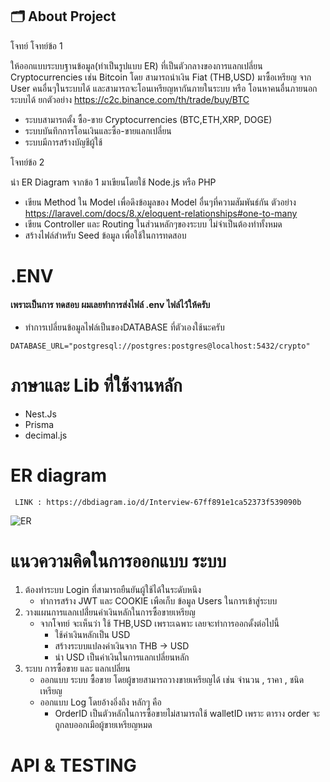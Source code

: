 
## 🗂️ About Project
โจทย์
โจทย์ข้อ 1 

ให้ออกแบบระบบฐานข้อมูล(ทำเป็นรูปแบบ ER) ที่เป็นตัวกลางของการแลกเปลี่ยน Cryptocurrencies เช่น Bitcoin โดย สามารถนำเงิน Fiat (THB,USD) มาซื้อเหรียญ จาก User คนอื่นๆในระบบได้ และสามารถจะโอนเหรียญหากันภายในระบบ หรือ โอนหาคนอื่นภายนอกระบบได้ 
ยกตัวอย่าง https://c2c.binance.com/th/trade/buy/BTC

- ระบบสามารถตั้ง ซื้อ-ขาย Cryptocurrencies (BTC,ETH,XRP, DOGE)
- ระบบบันทึกการโอนเงินและซื้อ-ขายแลกเปลี่ยน
- ระบบมีการสร้างบัญชีผู้ใช้

โจทย์ข้อ 2 

นำ ER Diagram จากข้อ 1 มาเขียนโดยใช้ Node.js หรือ PHP

- เขียน Method ใน Model เพื่อดึงข้อมูลของ Model อื่นๆที่ความสัมพันธ์กัน ตัวอย่าง
  https://laravel.com/docs/8.x/eloquent-relationships#one-to-many
- เขียน Controller และ Routing ในส่วนหลักๆของระบบ ไม่จำเป็นต้องทำทั้งหมด
- สร้างไฟล์สำหรับ Seed ข้อมูล เพื่อใช้ในการทดสอบ




# .ENV

#### เพราะเป็นการ ทดสอบ ผมเลยทำการส่งไฟล์ .env ไฟล์ไว้ให้ครับ
- ทำการเปลี่ยนข้อมูลไฟล์เป็นของDATABASE ที่ตัวเองใช้นะครับ


```
DATABASE_URL="postgresql://postgres:postgres@localhost:5432/crypto"
```

# ภาษาและ Lib ที่ใช้งานหลัก
- Nest.Js
- Prisma
- decimal.js



# ER diagram


```
 LINK : https://dbdiagram.io/d/Interview-67ff891e1ca52373f539090b
```


![ER](https://github.com/user-attachments/assets/9868114d-8f67-4933-981b-3a5a040388e3)


# แนวความคิดในการออกแบบ ระบบ
1. ต้องทำระบบ Login ที่สามารถยืนยันผู้ใช้ได้ในระดับหนึง
   - ทำการสร้าง JWT และ COOKIE เพือเก็บ ข้อมูล Users ในการเข้าสู่ระบบ
2. วางแผนการแลกเปลี่่ยนค่าเงินหลักในการซื้อขายเหรียญ
   - จากโจทย์ จะเห็นว่า ใช้ THB,USD เพราะเฉพาะ เลยจะทำการออกดั้งต่อไปนี้
       * ใช้ค่าเงินหลักเป็น USD
       * สร้างระบบแปลงค่าเงินจาก THB -> USD
       * นำ USD เป็นค่าเงินในการแลกเปลี่ยนหลัก
3. ระบบ การซื้อขาย และ แลกเปลี่ยน
   - ออกแบบ ระบบ ซื้อขาย โดยผู้ขายสามารถวางขายเหรียญได้ เช่น จำนวน , ราคา , ชนิดเหรียญ
   - ออกแบบ Log โดยอ้างอิ่งถึง หลักๆ คือ  
       * OrderID เป็นตัวหลักในการซื้อขายไม่สามารถใช้ walletID เพราะ ตาราง order จะถูกลบออกเมือผู้ขายเหรียญหมด

# API & TESTING




